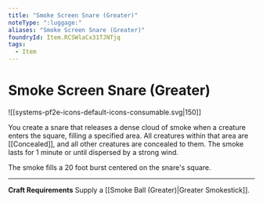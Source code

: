 ```yaml
---
title: "Smoke Screen Snare (Greater)"
noteType: ":luggage:"
aliases: "Smoke Screen Snare (Greater)"
foundryId: Item.RCSWlaCx31TJNTjq
tags:
  - Item
---
```


# Smoke Screen Snare (Greater)
![[systems-pf2e-icons-default-icons-consumable.svg|150]]

You create a snare that releases a dense cloud of smoke when a creature enters the square, filling a specified area. All creatures within that area are [[Concealed]], and all other creatures are concealed to them. The smoke lasts for 1 minute or until dispersed by a strong wind.

The smoke fills a 20 foot burst centered on the snare's square.

* * *

**Craft Requirements** Supply a [[Smoke Ball (Greater)|Greater Smokestick]].
